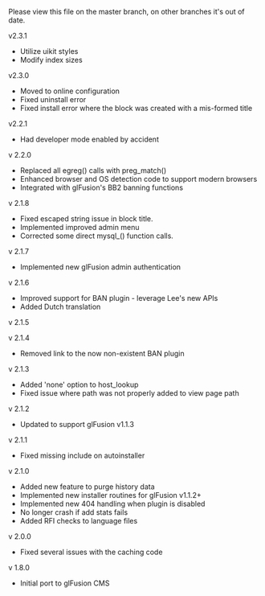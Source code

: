 Please view this file on the master branch, on other branches it's out of date.

v2.3.1
  - Utilize uikit styles
  - Modify index sizes

v2.3.0
  - Moved to online configuration
  - Fixed uninstall error
  - Fixed install error where the block was created with a mis-formed title

v2.2.1
  - Had developer mode enabled by accident

v 2.2.0
  - Replaced all egreg() calls with preg_match()
  - Enhanced browser and OS detection code to support modern browsers
  - Integrated with glFusion's BB2 banning functions

v 2.1.8
  - Fixed escaped string issue in block title.
  - Implemented improved admin menu
  - Corrected some direct mysql_() function calls.

v 2.1.7
  - Implemented new glFusion admin authentication

v 2.1.6
  - Improved support for BAN plugin - leverage Lee's new APIs
  - Added Dutch translation

v 2.1.5

v 2.1.4
  - Removed link to the now non-existent BAN plugin

v 2.1.3
  - Added 'none' option to host_lookup
  - Fixed issue where path was not properly added to view page path

v 2.1.2
  - Updated to support glFusion v1.1.3

v 2.1.1
  - Fixed missing include on autoinstaller

v 2.1.0
  - Added new feature to purge history data
  - Implemented new installer routines for glFusion v1.1.2+
  - Implemented new 404 handling when plugin is disabled
  - No longer crash if add stats fails
  - Added RFI checks to language files

v 2.0.0
  - Fixed several issues with the caching code

v 1.8.0
  - Initial port to glFusion CMS